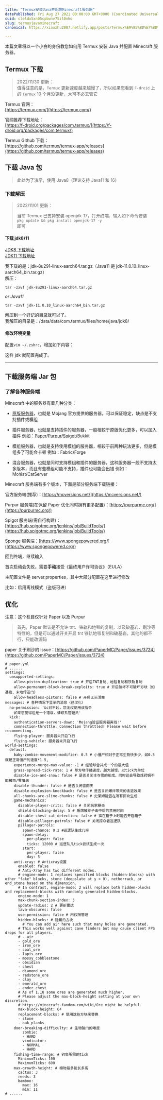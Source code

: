 ```yaml
---
title: "Termux安装Java并配置Minecraft服务器"
datePublished: Fri Aug 27 2021 00:00:00 GMT+0000 (Coordinated Universal Time)
cuid: cleldx5xn05cpbwnv75zl0nho
slug: termuxjavaminecraft
canonical: https://xiaozhu2007.netlify.app/posts/Termux%E9%85%8D%E7%BD%AEMinecraft%E6%9C%8D%E5%8A%A1%E5%99%A8.html

---
```


本篇文章将以一个小白的身份教您如何用 Termux 安装 Java 并配置 Minecraft 服务器。

Termux 下载
---------

> 2022/11/30 更新：  
> 值得注意的是，`Termux` 更新速度越来越慢了，所以如果您看到 `F-droid` 上的 `Termux` 10 个月没更新，大可不必去管它

Termux 官网：  
[https://termux.com/](https://termux.com/)

官网推荐下载地址：  
[https://f-droid.org/packages/com.termux/](https://f-droid.org/packages/com.termux/)

Termux Github 下载：  
[https://github.com/termux/termux-app/releases](https://github.com/termux/termux-app/releases)

下载 Java 包
---------

> 此处为了演示，使用 Java8（理论支持 Java11 和 16）

### 下载解压

> 2022/11/01 更新：
> 
> 当前 Termux 已支持安装 openjdk-17，打开终端，输入如下命令安装  
> `pkg update && pkg install openjdk-17 -y`  
> 即可

#### 下载 jdk8/11

[JDK8 下载地址](https://www.oracle.com/java/technologies/javase/javase-jdk8-downloads.html)  
[JDK11 下载地址](https://www.oracle.com/java/technologies/javase-jdk11-downloads.html)

我下载的是：jdk-8u291-linux-aarch64.tar.gz（Java11 是 jdk-11.0.10\_linux-aarch64\_bin.tar.gz）  
解压：

    tar -zxvf jdk-8u291-linux-aarch64.tar.gz

_or Java11_

    tar -zxvf jdk-11.0.10_linux-aarch64_bin.tar.gz

解压到一个好记的目录就可以了。  
我解压的目录是：/data/data/com.termux/files/home/java/jdk8/

#### 修改环境变量

配置`vim ~/.zshrc`，增加如下内容：

这样 jdk 就配置完成了。

* * *

下载服务端 Jar 包
-----------

### 了解各种服务端

Minecraft 中的服务器有着几种分类：

*   [原版服务器](https://minecraft.net/zh-hans/download/server/)，也就是 Mojang 官方提供的服务器，可以保证稳定，缺点是不支持插件或模组
    
*   插件服务器，也就是支持插件的服务器，一般相较于原版优化更多，可以加入插件 例如：[Paper](https://papermc.io/downloads)/[Purpur](https://purpurmc.org/)/[Spigot](https://hub.spigotmc.org/jenkins/job/BuildTools/)/Bukkit
    
*   模组服务器，也就是支持使用模组的服务器，相较于前两种玩法更多，但是模组多了可能会卡顿 例如：Fabric/Forge
    
*   混合服务器，也就是同时支持模组和插件的服务器，这种服务器一般不支持太多版本，而且有些模组可能不支持，插件也可能会出错 例如：Mohist/CatServer
    

Minecraft 服务端有多个版本，下面是部分服务端下载链接：

官方服务端(推荐)：[https://mcversions.net/](https://mcversions.net/)

Purpur 服务端(在保留 Paper 优化同时拥有更多配置)：[https://purpurmc.org/](https://purpurmc.org/)

Spigot 服务端(需自行构建)：[https://hub.spigotmc.org/jenkins/job/BuildTools/](https://hub.spigotmc.org/jenkins/job/BuildTools/)

Sponge 服务端：[https://www.spongepowered.org/](https://www.spongepowered.org/)

回到终端，继续输入

首次启动会失败，需要**手动**接受《最终用户许可协议》（EULA）

主配置文件是 server.properties，其中大部分配置在这里进行修改

比如：启用离线模式（盗版可进）

优化
--

注意：这个栏目仅针对 Paper 以及 Purpur

> 首先，Paper 默认是不允许 tnt、铁轨和地毯的复制，以及破基岩、刷沙等特性的，但是可以通过开关开启 tnt 铁轨地毯复制和破基岩，其他的都不行，只能改源码

paper 关于刷沙的 issue：[https://github.com/PaperMC/Paper/issues/3724](https://github.com/PaperMC/Paper/issues/3724)

    # paper.yml
    # ......
    settings:
      unsupported-settings:
        allow-piston-duplication: true # 开启TNT复制、地毯复制和铁轨复制
        allow-permanent-block-break-exploits: true # 开启破坏不可破坏方块（如基岩、末地传送门）
        allow-headless-pistons: false # 开启无头活塞
    messages: # 各种情况下显示的消息（已汉化）
      no-permission: '&c对不起，您无权使用该指令
        如果您觉得这是一个错误，请联系管理员'
      kick:
        authentication-servers-down: 'Mojang验证服务器离线!'
        connection-throttle: Connection throttled! Please wait before reconnecting.
        flying-player: 服务器未开启飞行
        flying-vehicle: 服务器未开启飞行
    world-settings:
      default:
        baby-zombie-movement-modifier: 0.5 # 小僵尸相对于正常生物快多少，如0.5就是正常僵尸的速度*1.5,
        experience-merge-max-value: -1 # 经验球合并成一个的最大值
        grass-spread-tick-rate: 1 # 草方块传播速度，越大越慢，以tick为单位
        disable-ice-and-snow: false # 是否关闭冰与雪的形成，同时还会导致炼药锅不能被雨/雪填满
        disable-thunder: false # 是否关闭雷雨天
        disable-explosion-knockback: false # 是否关闭爆炸带来的击退效果
        all-chunks-are-slime-chunks: false # 史莱姆能否在所有区块生成
        game-mechanics:
          disable-player-crits: false # 关闭玩家暴击
          shield-blocking-delay: 5 # 盾牌被斧子击中后的禁用时间
          disable-chest-cat-detection: false # 猫在箱子上时能否开启箱子
          disable-pillager-patrols: false # 关闭掠夺者巡逻队
          pillager-patrols:
            spawn-chance: 0.2 #巡逻队生成几率
            spawn-delay:
              per-player: false
              ticks: 12000 # 巡逻队几tick尝试生成一次
            start:
              per-player: false
              day: 5
        anti-xray: # Antixray设置
          enabled: false
          # Anti-Xray has two different modes.
          # engine-mode: 1 replaces specified blocks (hidden-blocks) with other "fake" blocks, stone (deepslate at y < 0), netherrack, or end_stone based on the dimension.
          # In contrast, engine-mode: 2 will replace both hidden-blocks and replacement-blocks with randomly generated hidden-blocks.
          engine-mode: 1
          max-chunk-section-index: 3
          update-radius: 2 # 更新雷达
          lava-obscures: false
          use-permission: false # 用权限管理
          hidden-blocks: # 隐藏的方块
            # You can add air here such that many holes are generated.
          # This works well against cave finders but may cause client FPS drops for all players.
          # - air
          - gold_ore
          - iron_ore
          - coal_ore
          - lapis_ore
          - mossy_cobblestone
          - obsidian
          - chest
          - diamond_ore
          - redstone_ore
          - clay
          - emerald_ore
          - ender_chest
          # As of 1.18 some ores are generated much higher.
          # Please adjust the max-block-height setting at your own discretion.
          # https://minecraft.fandom.com/wiki/Ore might be helpful.
          max-block-height: 64
          replacement-blocks: # 使用这些方块来替换
          - stone
          - oak_planks
        door-breaking-difficulty: # 生物破门的难度
            zombie:
            - HARD
            vindicator:
            - NORMAL
            - HARD
        fishing-time-range: # 钓鱼所需的tick
          MinimumTicks: 100
          MaximumTicks: 600
        max-growth-height: # 植物最多能长多高
          cactus: 3
          reeds: 3
          bamboo:
            max: 16
            min: 11
    # ......